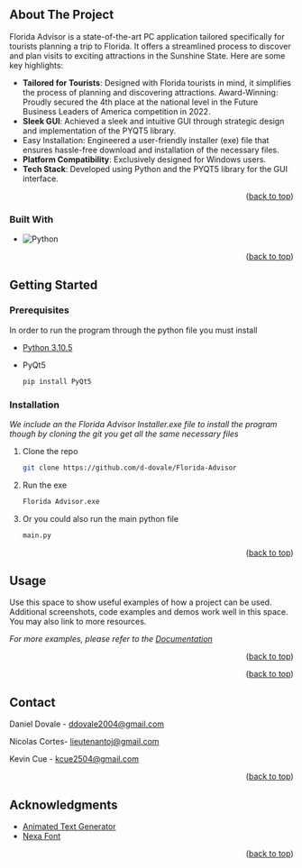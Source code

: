 <!-- ABOUT THE PROJECT -->
## About The Project


Florida Advisor is a state-of-the-art PC application tailored specifically for tourists planning a trip to Florida. It offers a streamlined process to discover and plan visits to exciting attractions in the Sunshine State. Here are some key highlights:

* **Tailored for Tourists**: Designed with Florida tourists in mind, it simplifies the process of planning and discovering attractions.
Award-Winning: Proudly secured the 4th place at the national level in the Future Business Leaders of America competition in 2022.
* **Sleek GUI**: Achieved a sleek and intuitive GUI through strategic design and implementation of the PYQT5 library.
* Easy Installation: Engineered a user-friendly installer (exe) file that ensures hassle-free download and installation of the necessary files.
* **Platform Compatibility**: Exclusively designed for Windows users.
* **Tech Stack**: Developed using Python and the PYQT5 library for the GUI interface.

<p align="right">(<a href="#readme-top">back to top</a>)</p>

### Built With

* ![Python]

<p align="right">(<a href="#readme-top">back to top</a>)</p>

<!-- GETTING STARTED -->
## Getting Started

### Prerequisites

In order to run the program through the python file you must install
* [Python 3.10.5](https://www.python.org/downloads/release/python-3105/)

* PyQt5
  ```cmd
  pip install PyQt5
  ```

### Installation

_We include an the Florida Advisor Installer.exe file to install the program though by cloning the git you get all the same necessary files_

1. Clone the repo
   ```sh
   git clone https://github.com/d-dovale/Florida-Advisor
   ```
3. Run the exe
   ```sh
   Florida Advisor.exe
   ```
4. Or you could also run the main python file
   ```Python
   main.py
   ```

<p align="right">(<a href="#readme-top">back to top</a>)</p>



<!-- USAGE EXAMPLES -->
## Usage

Use this space to show useful examples of how a project can be used. Additional screenshots, code examples and demos work well in this space. You may also link to more resources.

_For more examples, please refer to the [Documentation](https://example.com)_

<p align="right">(<a href="#readme-top">back to top</a>)</p>

<p align="right">(<a href="#readme-top">back to top</a>)</p>

<!-- CONTACT -->
## Contact

Daniel Dovale - ddovale2004@gmail.com

Nicolas Cortes- lieutenantoj@gmail.com

Kevin Cue - kcue2504@gmail.com

<p align="right">(<a href="#readme-top">back to top</a>)</p>



<!-- ACKNOWLEDGMENTS -->
## Acknowledgments

* [Animated Text Generator](https://textanim.com/)
* [Nexa Font](https://www.fontfabric.com/fonts/nexa/)


<p align="right">(<a href="#readme-top">back to top</a>)</p>



<!-- MARKDOWN LINKS & IMAGES -->
<!-- https://www.markdownguide.org/basic-syntax/#reference-style-links -->
[contributors-shield]: https://img.shields.io/github/contributors/othneildrew/Best-README-Template.svg?style=for-the-badge
[contributors-url]: https://github.com/othneildrew/Best-README-Template/graphs/contributors
[forks-shield]: https://img.shields.io/github/forks/othneildrew/Best-README-Template.svg?style=for-the-badge
[forks-url]: https://github.com/othneildrew/Best-README-Template/network/members
[stars-shield]: https://img.shields.io/github/stars/othneildrew/Best-README-Template.svg?style=for-the-badge
[stars-url]: https://github.com/othneildrew/Best-README-Template/stargazers
[issues-shield]: https://img.shields.io/github/issues/othneildrew/Best-README-Template.svg?style=for-the-badge
[issues-url]: https://github.com/othneildrew/Best-README-Template/issues
[license-shield]: https://img.shields.io/github/license/othneildrew/Best-README-Template.svg?style=for-the-badge
[license-url]: https://github.com/othneildrew/Best-README-Template/blob/master/LICENSE.txt
[linkedin-shield]: https://img.shields.io/badge/-LinkedIn-black.svg?style=for-the-badge&logo=linkedin&colorB=555
[linkedin-url]: https://linkedin.com/in/othneildrew
[product-screenshot]: images/screenshot.png
[Next.js]: https://img.shields.io/badge/next.js-000000?style=for-the-badge&logo=nextdotjs&logoColor=white
[Next-url]: https://nextjs.org/
[React.js]: https://img.shields.io/badge/React-20232A?style=for-the-badge&logo=react&logoColor=61DAFB
[Python]: https://img.shields.io/badge/Python-3776AB?style=for-the-badge&logo=python&logoColor=white
[React-url]: https://reactjs.org/
[Vue.js]: https://img.shields.io/badge/Vue.js-35495E?style=for-the-badge&logo=vuedotjs&logoColor=4FC08D
[Vue-url]: https://vuejs.org/
[Angular.io]: https://img.shields.io/badge/Angular-DD0031?style=for-the-badge&logo=angular&logoColor=white
[Angular-url]: https://angular.io/
[Svelte.dev]: https://img.shields.io/badge/Svelte-4A4A55?style=for-the-badge&logo=svelte&logoColor=FF3E00
[Svelte-url]: https://svelte.dev/
[Laravel.com]: https://img.shields.io/badge/Laravel-FF2D20?style=for-the-badge&logo=laravel&logoColor=white
[Laravel-url]: https://laravel.com
[Bootstrap.com]: https://img.shields.io/badge/Bootstrap-563D7C?style=for-the-badge&logo=bootstrap&logoColor=white
[Bootstrap-url]: https://getbootstrap.com
[JQuery.com]: https://img.shields.io/badge/jQuery-0769AD?style=for-the-badge&logo=jquery&logoColor=white
[JQuery-url]: https://jquery.com 
